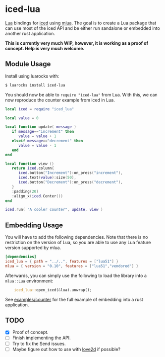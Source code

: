 # iced-lua

[Lua](https://www.lua.org/) bindings for [iced](https://iced.rs/) using [mlua](https://github.com/mlua-rs/mlua).
The goal is to create a Lua package that can use most of the iced API and be either run sandalone or embedded into another rust application.

**This is currently very much WIP, however, it is working as a proof of concept. Help is very much welcome.**

## Module Usage

Install using luarocks with:

```bash
$ luarocks install iced-lua
```

You should now be able to `require "iced-lua"` from Lua. With this, we can now reproduce the counter example from iced in Lua.

```lua
local iced = require "iced_lua"

local value = 0

local function update( message )
   if message=="increment" then
      value = value + 1
   elseif message=="decrement" then
      value = value - 1
   end
end

local function view ()
   return iced.column{
      iced.button("Increment"):on_press("increment"),
      iced.text(value):size(50),
      iced.button("Decrement"):on_press("decrement"),
   }
   :padding(20)
   :align_x(iced.Center())
end

iced.run( "A cooler counter", update, view )
```

## Embedding Usage

You will have to add the following dependencies. Note that there is no restriction on the version of Lua, so you are able to use any Lua feature version supported by mlua.

```toml
[dependencies]
iced_lua = { path = "../..", features = ["lua51"] }
mlua = { version = "0.10", features = ["lua51","vendored"] }
```

Afterwards, you can simply use the following to load the library into a `mlua::Lua` environment:

```rust
    iced_lua::open_iced(&lua).unwrap();
```

See [examples/counter](examples/counter) for the full example of embedding into a rust application.

## TODO

- [x] Proof of concept.
- [ ] Finish implementing the API.
- [ ] Try to fix the Send issues.
- [ ] Maybe figure out how to use with [love2d](https://www.love2d.org/) if possible?
